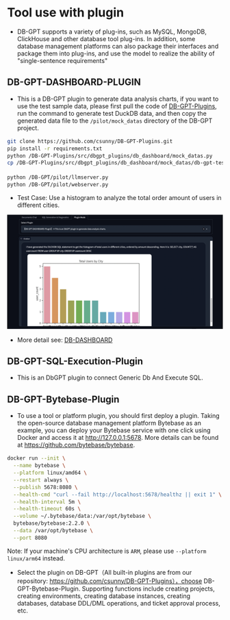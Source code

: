 # Tool use with plugin

- DB-GPT supports a variety of plug-ins, such as MySQL, MongoDB, ClickHouse and other database tool plug-ins. In addition, some database management platforms can also package their interfaces and package them into plug-ins, and use the model to realize the ability of "single-sentence requirements"


## DB-GPT-DASHBOARD-PLUGIN

[](https://github.com/csunny/DB-GPT-Plugins/blob/main/src/dbgpt_plugins/Readme.md)

- This is a DB-GPT plugin to generate data analysis charts, if you want to use the test sample data, please first pull the code of [DB-GPT-Plugins](https://github.com/csunny/DB-GPT-Plugins), run the command to generate test DuckDB data, and then copy the generated data file to the `/pilot/mock_datas` directory of the DB-GPT project.

```bash
git clone https://github.com/csunny/DB-GPT-Plugins.git
pip install -r requirements.txt
python /DB-GPT-Plugins/src/dbgpt_plugins/db_dashboard/mock_datas.py 
cp /DB-GPT-Plugins/src/dbgpt_plugins/db_dashboard/mock_datas/db-gpt-test.db /DB-GPT/pilot/mock_datas/

python /DB-GPT/pilot/llmserver.py
python /DB-GPT/pilot/webserver.py
```
- Test Case: Use a histogram to analyze the total order amount of users in different cities.
<p align="center">
  <img src="../../assets/chart_db_city_users.png" width="680px" />
</p>

- More detail see: [DB-DASHBOARD](https://github.com/csunny/DB-GPT-Plugins/blob/main/src/dbgpt_plugins/Readme.md)


## DB-GPT-SQL-Execution-Plugin


- This is an DbGPT plugin to connect Generic Db And Execute SQL.


## DB-GPT-Bytebase-Plugin

- To use a tool or platform plugin, you should first deploy a plugin. Taking the open-source database management platform Bytebase as an example, you can deploy your Bytebase service with one click using Docker and access it at http://127.0.0.1:5678. More details can be found at https://github.com/bytebase/bytebase.
```bash
docker run --init \
  --name bytebase \
  --platform linux/amd64 \
  --restart always \
  --publish 5678:8080 \
  --health-cmd "curl --fail http://localhost:5678/healthz || exit 1" \
  --health-interval 5m \
  --health-timeout 60s \
  --volume ~/.bytebase/data:/var/opt/bytebase \
  bytebase/bytebase:2.2.0 \
  --data /var/opt/bytebase \
  --port 8080
```

Note: If your machine's CPU architecture is `ARM`, please use `--platform linux/arm64` instead.

- Select the plugin on DB-GPT（All built-in plugins are from our repository: https://github.com/csunny/DB-GPT-Plugins），choose DB-GPT-Bytebase-Plugin. 
Supporting functions include creating projects, creating environments, creating database instances, creating databases, database DDL/DML operations, and ticket approval process, etc.

